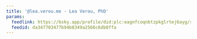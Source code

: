 ```yaml
---
title: '@lea.verou.me - Lea Verou, PhD'
params:
  feedlink: https://bsky.app/profile/did:plc:eagnfcoqnbtzpkglrtej6ayg/rss
  feedid: da347703477b94b8349a2566c6db8ffa
---
```

